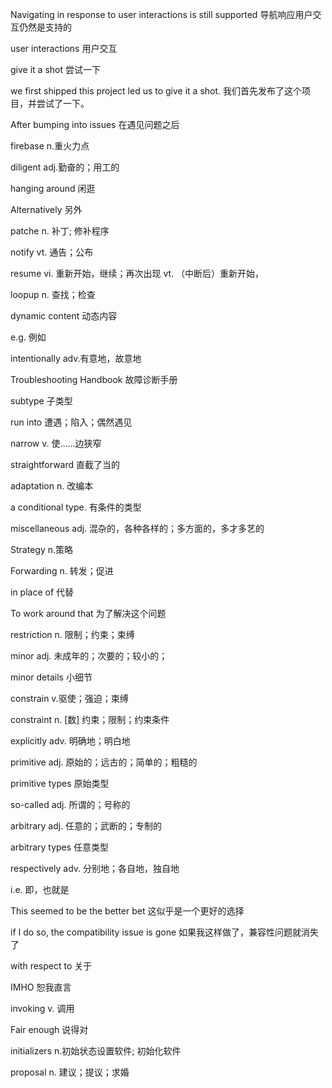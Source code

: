 Navigating in response to user interactions is still supported 导航响应用户交互仍然是支持的

user interactions 用户交互

give it a shot 尝试一下

we first shipped this project led us to give it a shot. 我们首先发布了这个项目，并尝试了一下。

After bumping into issues 在遇见问题之后

firebase n.重火力点

diligent adj.勤奋的；用工的

hanging around 闲逛

Alternatively 另外

patche n. 补丁; 修补程序

notify vt. 通告；公布

resume vi. 重新开始，继续；再次出现 vt. （中断后）重新开始，

loopup n. 查找；检查

dynamic content 动态内容

e.g. 例如

intentionally adv.有意地，故意地

Troubleshooting Handbook 故障诊断手册

subtype 子类型

run into 遭遇；陷入；偶然遇见

narrow v. 使……边狭窄

straightforward 直截了当的

adaptation n. 改编本

a conditional type. 有条件的类型

miscellaneous adj. 混杂的，各种各样的；多方面的，多才多艺的

Strategy n.策略

Forwarding n. 转发；促进

in place of 代替

To work around that 为了解决这个问题

restriction n. 限制；约束；束缚

minor adj. 未成年的；次要的；较小的；

minor details 小细节

constrain v.驱使；强迫；束缚

constraint n. [数] 约束；限制；约束条件

explicitly adv. 明确地；明白地

primitive adj. 原始的；远古的；简单的；粗糙的

primitive types 原始类型

so-called adj. 所谓的；号称的

arbitrary adj. 任意的；武断的；专制的

arbitrary types 任意类型

respectively adv. 分别地；各自地，独自地

i.e. 即，也就是

This seemed to be the better bet 这似乎是一个更好的选择

if I do so, the compatibility issue is gone 如果我这样做了，兼容性问题就消失了

with respect to 关于

IMHO 恕我直言

invoking v. 调用

Fair enough 说得对

initializers n.初始状态设置软件; 初始化软件

proposal n. 建议；提议；求婚
